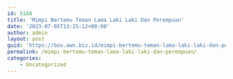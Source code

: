 ```yaml
---
id: 5168
title: 'Mimpi Bertemu Teman Lama Laki Laki Dan Perempuan'
date: '2023-07-05T13:25:12+00:00'
author: admin
layout: post
guid: 'https://bos.awn.biz.id/mimpi-bertemu-teman-lama-laki-laki-dan-perempuan/'
permalink: /mimpi-bertemu-teman-lama-laki-laki-dan-perempuan/
categories:
    - Uncategorized
---
```


